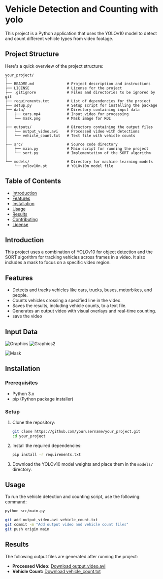 # Vehicle Detection and Counting with yolo

This project is a Python application that uses the YOLOv10 model to detect and count different vehicle types from video footage.

## Project Structure

Here's a quick overview of the project structure:

```plaintext
your_project/
│
├── README.md               # Project description and instructions
├── LICENSE                 # License for the project
├── .gitignore              # Files and directories to be ignored by git
├── requirements.txt        # List of dependencies for the project
├── setup.py                # Setup script for installing the package
├── data/                   # Directory containing input data
│   ├── cars.mp4            # Input video for processing
│   └── mask.png            # Mask image for ROI
│
├── outputs/                # Directory containing the output files
│   └── output_video.avi    # Processed video with detections
│   └── vehicle_count.txt   # Text file with vehicle counts
│
├── src/                    # Source code directory
│   ├── main.py             # Main script for running the project
│   └── sort.py             # Implementation of the SORT algorithm
│
└── models/                 # Directory for machine learning models
    └── yolov10n.pt         # YOLOv10n model file
```

## Table of Contents
- [Introduction](#introduction)
- [Features](#features)
- [Installation](#installation)
- [Usage](#usage)
- [Results](#results)
- [Contributing](#contributing)
- [License](#license)

## Introduction
This project uses a combination of YOLOv10 for object detection and the SORT algorithm for tracking vehicles across frames in a video. It also includes a mask to focus on a specific video region.

## Features
- Detects and tracks vehicles like cars, trucks, buses, motorbikes, and people.
- Counts vehicles crossing a specified line in the video.
- Saves the results, including vehicle counts, to a text file.
- Generates an output video with visual overlays and real-time counting.
- save the video

## Input Data

![Graphics](https://github.com/Abyaneh/car_-counter_final-edition/blob/main/graphics.png)
![Graphics2](https://github.com/Abyaneh/car_-counter_final-edition/blob/main/graphics2.png)


![Mask](https://github.com/Abyaneh/car_-counter_final-edition/blob/main/mask.png)



## Installation

### Prerequisites
- Python 3.x
- pip (Python package installer)

### Setup
1. Clone the repository:
    ```bash
    git clone https://github.com/yourusername/your_project.git
    cd your_project
    ```

2. Install the required dependencies:
    ```bash
    pip install -r requirements.txt
    ```

3. Download the YOLOv10 model weights and place them in the `models/` directory.

## Usage

To run the vehicle detection and counting script, use the following command:

```bash
python src/main.py

git add output_video.avi vehicle_count.txt
git commit -m "Add output video and vehicle count files"
git push origin main
```

## Results

The following output files are generated after running the project:

- **Processed Video:** [Download output_video.avi](https://github.com/Abyaneh/car_-counter_final-edition/blob/main/output_video.avi)
- **Vehicle Count:** [Download vehicle_count.txt](https://github.com/Abyaneh/car_-counter_final-edition/blob/main/vehicle_count.txt)
  





